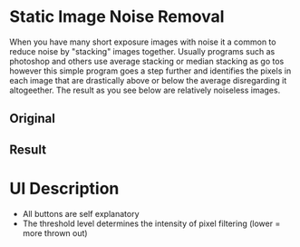 # Static Image Noise Removal
When you have many short exposure images with noise it a common to reduce noise by "stacking" images together. Usually programs such as photoshop and others use average stacking or median stacking as go tos however this simple program goes a step further and identifies the pixels in each image that are drastically above or below the average disregarding it altogeether. The result as you see below are relatively noiseless images.

## Original

## Result

# UI Description
- All buttons are self explanatory
- The threshold level determines the intensity of pixel filtering (lower = more thrown out)

